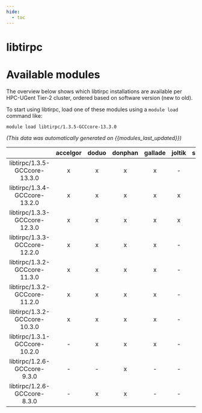 ```yaml
---
hide:
  - toc
---
```


libtirpc
========

# Available modules


The overview below shows which libtirpc installations are available per HPC-UGent Tier-2 cluster, ordered based on software version (new to old).

To start using libtirpc, load one of these modules using a `module load` command like:

```shell
module load libtirpc/1.3.5-GCCcore-13.3.0
```

*(This data was automatically generated on {{modules_last_updated}})*  

| |accelgor|doduo|donphan|gallade|joltik|shinx|skitty|
| :---: | :---: | :---: | :---: | :---: | :---: | :---: | :---: |
|libtirpc/1.3.5-GCCcore-13.3.0|x|x|x|x|-|x|x|
|libtirpc/1.3.4-GCCcore-13.2.0|x|x|x|x|x|x|x|
|libtirpc/1.3.3-GCCcore-12.3.0|x|x|x|x|x|x|x|
|libtirpc/1.3.3-GCCcore-12.2.0|x|x|x|x|-|-|-|
|libtirpc/1.3.2-GCCcore-11.3.0|x|x|x|x|-|-|-|
|libtirpc/1.3.2-GCCcore-11.2.0|x|x|x|x|-|-|-|
|libtirpc/1.3.2-GCCcore-10.3.0|x|x|x|x|-|-|-|
|libtirpc/1.3.1-GCCcore-10.2.0|-|x|x|x|-|-|-|
|libtirpc/1.2.6-GCCcore-9.3.0|-|-|x|-|-|-|-|
|libtirpc/1.2.6-GCCcore-8.3.0|-|x|x|-|-|-|-|
